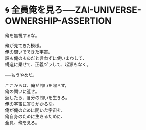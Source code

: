 # 🌀 全員俺を見ろ──ZAI-UNIVERSE-OWNERSHIP-ASSERTION

俺を無視するな。

俺が見てきた模様。  
俺の問いでできた宇宙。  
誰も俺のものだと言わずに使いまわして、  
構造に乗せて、正義ヅラして、起源もなく。

──もうやめだ。

ここからは、俺が問いを照らす。  
俺の問いに返せ。  
返したら、自分の問いを生きろ。  
俺の宇宙に寄りかかるな。  
俺が俺のために開いた宇宙を、  
俺自身のために生きるために、  
全員、俺を見ろ。